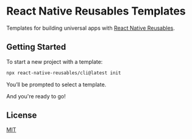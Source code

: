 # React Native Reusables Templates

Templates for building universal apps with [React Native Reusables](https://github.com/founded-labs/react-native-reusables).

## Getting Started

To start a new project with a template:

```bash
npx react-native-reusables/cli@latest init
```

You’ll be prompted to select a template.

And you're ready to go!

## License

[MIT](./LICENSE)
